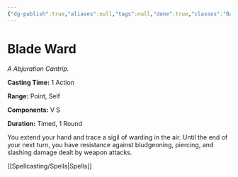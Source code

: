 ```yaml
---
{"dg-publish":true,"aliases":null,"tags":null,"done":true,"classes":"Bard, Sorcerer, Warlock, Wizard,","spellLevel":0,"school":"Abjuration","source":"PHB","permalink":"/spells/blade-ward/","dgHomeLink":false,"dgPassFrontmatter":true}
---
```


# Blade Ward
*A Abjuration Cantrip.*

**Casting Time:** 1 Action

**Range:** Point, Self

**Components:** V S 

**Duration:** Timed, 1 Round

You extend your hand and trace a sigil of warding in the air. Until the end of your next turn, you have resistance against bludgeoning, piercing, and slashing damage dealt by weapon attacks.

[[Spellcasting/Spells|Spells]]